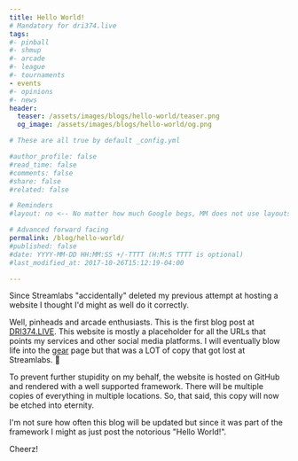 ```yaml
---
title: Hello World!
# Mandatory for dri374.live
tags:
#- pinball
#- shmup
#- arcade
#- league
#- tournaments
- events
#- opinions
#- news
header:
  teaser: /assets/images/blogs/hello-world/teaser.png
  og_image: /assets/images/blogs/hello-world/og.png

# These are all true by default _config.yml

#author_profile: false
#read_time: false
#comments: false
#share: false
#related: false

# Reminders
#layout: no <-- No matter how much Google begs, MM does not use layouts for posts

# Advanced forward facing
permalink: /blog/hello-world/
#published: false
#date: YYYY-MM-DD HH:MM:SS +/-TTTT (H:M:S TTTT is optional)
#last_modified_at: 2017-10-26T15:12:19-04:00

---
```


Since Streamlabs "accidentally" deleted my previous attempt at hosting a website I thought I'd might as well do it correctly.

<!--more-->

Well, pinheads and arcade enthusiasts. This is the first blog post at [DRI374.LIVE](https://dri374.live). This website is mostly a placeholder for all the URLs that points my services and other social media platforms. I will eventually blow life into the [gear](/gear) page but that was a LOT of copy that got lost at Streamlabs. :cursing_face:

To prevent further stupidity on my behalf, the website is hosted on GitHub and rendered with a well supported framework. There will be multiple copies of everything in multiple locations. So, that said, this copy will now be etched into eternity.

I'm not sure how often this blog will be updated but since it was part of the framework I might as just post the notorious "Hello World!".

Cheerz!
